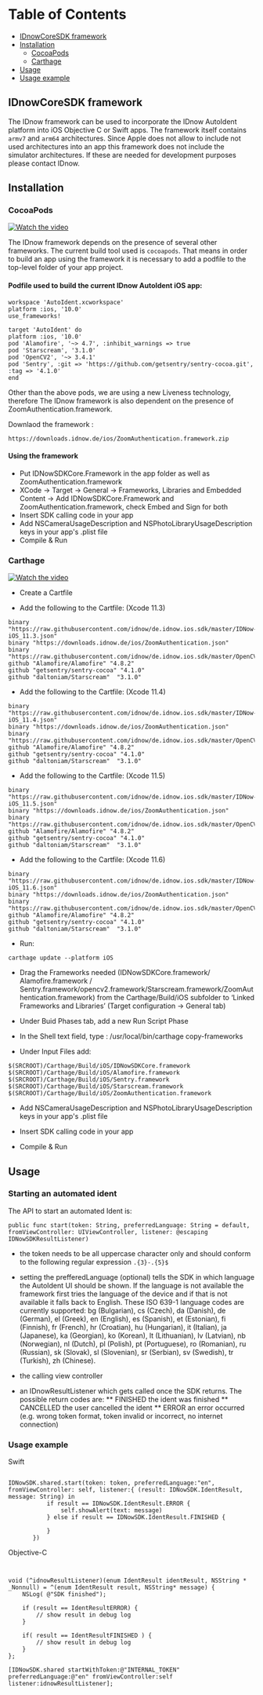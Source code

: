 # Table of Contents
- [IDnowCoreSDK framework](#IDnowCoreSDK-framework)
- [Installation](#installation)
  - [CocoaPods](#CocoaPods)
  - [Carthage ](#Carthage )
- [Usage](#Usage)
- [Usage example](#Usage-example)




## IDnowCoreSDK framework

The IDnow framework can be used to incorporate the IDnow AutoIdent platform into iOS Objective C or Swift apps.
The framework itself contains `armv7` and `arm64` architectures. Since Apple does not allow to include not used architectures  into an app this framework does not include the simulator architectures. If these are needed for development purposes please contact IDnow.



## Installation

### CocoaPods 

[![Watch the video](https://github.com/idnow/de.idnow.ios.sdk/blob/master/docs/screen_shot.png)](https://youtu.be/AXwvAdt1NA4)

The IDnow framework depends on the presence of several other frameworks. The current build tool used is `cocoapods`. That means in order to build an app using the framework it is necessary to add a podfile to the top-level folder of your app project. 
#### Podfile used to build the current IDnow AutoIdent iOS app:

```
workspace 'AutoIdent.xcworkspace'
platform :ios, '10.0'
use_frameworks!

target 'AutoIdent' do
platform :ios, '10.0'
pod 'Alamofire', '~> 4.7', :inhibit_warnings => true
pod 'Starscream', '3.1.0'
pod 'OpenCV2', '~> 3.4.1'
pod 'Sentry', :git => 'https://github.com/getsentry/sentry-cocoa.git', :tag => '4.1.0'
end
```
Other than the above pods, we are using a new Liveness technology, therefore The IDnow framework is also dependent on the presence of  ZoomAuthentication.framework. 

Downlaod the framework : 

```
https://downloads.idnow.de/ios/ZoomAuthentication.framework.zip

```

#### Using the framework

* Put IDNowSDKCore.Framework in the app folder as well as ZoomAuthentication.framework
* XCode -> Target -> General -> Frameworks, Libraries and Embedded Content -> Add IDNowSDKCore.Framework and ZoomAuthentication.framework, check Embed and Sign for both
* Insert SDK calling code in your app 
* Add NSCameraUsageDescription and NSPhotoLibraryUsageDescription keys in your app's .plist file 
* Compile & Run

### Carthage 

[![Watch the video](https://github.com/idnow/de.idnow.ios.sdk/blob/master/docs/ScreenShot2.png)](https://youtu.be/5UW1bHwpQy8)

* Create a Cartfile 

* Add the following to the Cartfile: (Xcode 11.3)
```
binary "https://raw.githubusercontent.com/idnow/de.idnow.ios.sdk/master/IDNow-iOS_11.3.json"
binary "https://downloads.idnow.de/ios/ZoomAuthentication.json"
binary "https://raw.githubusercontent.com/idnow/de.idnow.ios.sdk/master/OpenCV2.json"
github "Alamofire/Alamofire" "4.8.2"
github "getsentry/sentry-cocoa" "4.1.0"
github "daltoniam/Starscream"  "3.1.0"
```
* Add the following to the Cartfile: (Xcode 11.4) 
```
binary "https://raw.githubusercontent.com/idnow/de.idnow.ios.sdk/master/IDNow-iOS_11.4.json"
binary "https://downloads.idnow.de/ios/ZoomAuthentication.json"
binary "https://raw.githubusercontent.com/idnow/de.idnow.ios.sdk/master/OpenCV2.json"
github "Alamofire/Alamofire" "4.8.2"
github "getsentry/sentry-cocoa" "4.1.0"
github "daltoniam/Starscream"  "3.1.0"
```
* Add the following to the Cartfile: (Xcode 11.5)
```
binary "https://raw.githubusercontent.com/idnow/de.idnow.ios.sdk/master/IDNow-iOS_11.5.json"
binary "https://downloads.idnow.de/ios/ZoomAuthentication.json"
binary "https://raw.githubusercontent.com/idnow/de.idnow.ios.sdk/master/OpenCV2.json"
github "Alamofire/Alamofire" "4.8.2"
github "getsentry/sentry-cocoa" "4.1.0"
github "daltoniam/Starscream"  "3.1.0"
```
* Add the following to the Cartfile: (Xcode 11.6)
```
binary "https://raw.githubusercontent.com/idnow/de.idnow.ios.sdk/master/IDNow-iOS_11.6.json"
binary "https://downloads.idnow.de/ios/ZoomAuthentication.json"
binary "https://raw.githubusercontent.com/idnow/de.idnow.ios.sdk/master/OpenCV2.json"
github "Alamofire/Alamofire" "4.8.2"
github "getsentry/sentry-cocoa" "4.1.0"
github "daltoniam/Starscream"  "3.1.0"
```


* Run:
```
carthage update --platform iOS
```

* Drag the Frameworks needed (IDNowSDKCore.framework/ Alamofire.framework / Sentry.framework/opencv2.framework/Starscream.framework/ZoomAuthentication.framework) from the Carthage/Build/iOS subfolder to ‘Linked Frameworks and Libraries’ (Target configuration -> General tab)


* Under Buid Phases tab, add a new Run Script Phase

* In the Shell text field, type : /usr/local/bin/carthage copy-frameworks

* Under Input Files add: 
```
$(SRCROOT)/Carthage/Build/iOS/IDNowSDKCore.framework
$(SRCROOT)/Carthage/Build/iOS/Alamofire.framework
$(SRCROOT)/Carthage/Build/iOS/Sentry.framework
$(SRCROOT)/Carthage/Build/iOS/Starscream.framework
$(SRCROOT)/Carthage/Build/iOS/ZoomAuthentication.framework

```  



* Add NSCameraUsageDescription and NSPhotoLibraryUsageDescription keys in your app's .plist file 

* Insert SDK calling code in your app

* Compile & Run


## Usage

### Starting an automated ident

The API to start an automated Ident is:
```
public func start(token: String, preferredLanguage: String = default, fromViewController: UIViewController, listener: @escaping IDNowSDKResultListener)
```

* the token needs to be all uppercase character only and should conform to the following regular expression  `.{3}-.{5}$`
* setting the prefferedLanguage (optional) tells the SDK in which language the AutoIdent UI should be shown. If the language is not available the framework first tries the language of the device and if that is not available it falls back to English.
  These ISO 639-1 language codes are currently supported: bg (Bulgarian), cs (Czech), da (Danish), de (German), el (Greek), en (English), es (Spanish), et (Estonian), fi (Finnish), fr (French), hr (Croatian), hu (Hungarian), it (Italian), ja (Japanese), ka (Georgian), ko (Korean), lt (Lithuanian), lv (Latvian), nb (Norwegian), nl (Dutch), pl (Polish), pt (Portuguese), ro (Romanian), ru (Russian), sk (Slovak), sl (Slovenian), sr (Serbian), sv (Swedish), tr (Turkish), zh (Chinese).
  
* the calling view controller
* an IDnowResultListener which gets called once the SDK returns. The possible return codes are:
** FINISHED the ident was finished
** CANCELLED the user cancelled the ident
** ERROR an error occurred (e.g. wrong token format, token invalid or incorrect, no internet connection)

### Usage example

Swift

```

IDNowSDK.shared.start(token: token, preferredLanguage:"en", fromViewController: self, listener:{ (result: IDNowSDK.IdentResult, message: String) in
           if result == IDNowSDK.IdentResult.ERROR {
               self.showAlert(text: message)
           } else if result == IDNowSDK.IdentResult.FINISHED {
           
           }
       })

```

Objective-C

```


void (^idnowResultListener)(enum IdentResult identResult, NSString * _Nonnull) = ^(enum IdentResult result, NSString* message) {
    NSLog( @"SDK finished");

    if (result == IdentResultERROR) {
        // show result in debug log
    }

    if( result == IdentResultFINISHED ) {
        // show result in debug log
    }
};

[IDNowSDK.shared startWithToken:@"INTERNAL_TOKEN" preferredLanguage:@"en" fromViewController:self listener:idnowResultListener];

```

